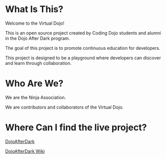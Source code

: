 # What Is This?

Welcome to the Virtual Dojo!

This is an open source project created by Coding Dojo students and alumni in the Dojo After Dark program.

The goal of this project is to promote continuous education for developers.

This project is designed to be a playground where developers can discover and learn through collaboration.

# Who Are We?

We are the Ninja Association.

We are contributors and collaborators of the Virtual Dojo.

# Where Can I find the live project?

[DojoAfterDark](http://dojoafterdark.com)

[DojoAfterDark Wiki](https://github.com/dojoAfterDark/dojo/wiki)
